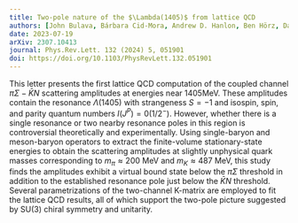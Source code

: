 ```yaml
---
title: Two-pole nature of the $\Lambda(1405)$ from lattice QCD
authors: [John Bulava, Bárbara Cid-Mora, Andrew D. Hanlon, Ben Hörz, Daniel Mohler, Colin Morningstar, Joseph Moscoso, Amy Nicholson, Fernando Romero-López, Sarah Skinner, André Walker-Loud]
date: 2023-07-19
arXiv: 2307.10413
journal: Phys.Rev.Lett. 132 (2024) 5, 051901
doi: https://doi.org/10.1103/PhysRevLett.132.051901
---
```


This letter presents the first lattice QCD computation of the coupled channel $\pi\Sigma−\bar{K}N$ scattering amplitudes at energies near 1405MeV. These amplitudes contain the resonance $\Lambda(1405)$ with strangeness $S=−1$ and isospin, spin, and parity quantum numbers $I(J^P)=0(1/2^−)$. However, whether there is a single resonance or two nearby resonance poles in this region is controversial theoretically and experimentally. Using single-baryon and meson-baryon operators to extract the finite-volume stationary-state energies to obtain the scattering amplitudes at slightly unphysical quark masses corresponding to $m_\pi\approx200$ MeV and $m_K\approx487$ MeV, this study finds the amplitudes exhibit a virtual bound state below the $\pi\Sigma$ threshold in addition to the established resonance pole just below the $\bar{K}N$ threshold. Several parametrizations of the two-channel K-matrix are employed to fit the lattice QCD results, all of which support the two-pole picture suggested by SU(3) chiral symmetry and unitarity.
